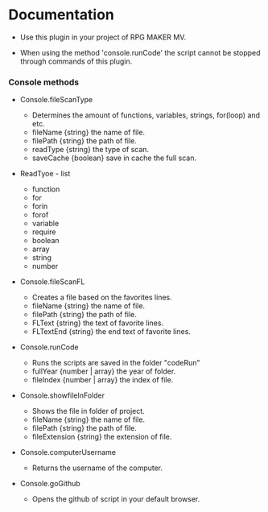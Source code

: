 # Documentation

- Use this plugin in your project of RPG MAKER MV.

- When using the method 'console.runCode' the script cannot be stopped through commands of this plugin.

### Console methods
- Console.fileScanType
  - Determines the amount of functions, variables, strings, for(loop) and etc.
  - fileName {string} the name of file.
  - filePath {string} the path of file.
  - readType {string} the type of scan.
  - saveCache {boolean} save in cache the full scan.

- ReadTyoe - list
    - function
    - for
    - forin
    - forof
    - variable
    - require
    - boolean
    - array
    - string
    - number

- Console.fileScanFL
    - Creates a file based on the favorites lines.
    - fileName {string} the name of file.
    - filePath {string} the path of file.
    - FLText {string} the text of favorite lines.
    - FLTextEnd {string} the end text of favorite lines.

- Console.runCode
    - Runs the scripts are saved in the folder "codeRun"
    - fullYear {number | array} the year of folder.
    - fileIndex {number | array} the index of file.

- Console.showfileInFolder
    - Shows the file in folder of project.
    - fileName {string} the name of file.
    - filePath {string} the path of file.
    - fileExtension {string} the extension of file.

- Console.computerUsername
    - Returns the username of the computer.

- Console.goGithub
    - Opens the github of script in your default browser.